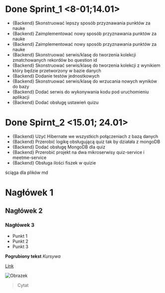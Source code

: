 
# Done Sprint_1 <8-01;14.01>
- {Backend} Skonstruować lepszy sposób przyznawania punktów za nauke
- {Backend} Zaimplementować nowy sposób przyznawania punktów za nauke
- {Backend} Zaimplementować nowy sposób przyznawania punktów za nauke
- {Backend} Skonstruować serwis/klasę do tworzenia kolekcji zmatchowanych rekordów bo question id
- {Backend} Skonstruować serwis/klasę do tworzenia kolekcji z wynikiem który będzie przetworzony w bazie danych
- {Backend} Dodanie testów jednostkowych
- {Backend} Skonstruować serwis/klasę do wrzucania nowych wyników do bazy
- {Backend} Dodać serwis do wykonywania kodu pod uruchomieniu aplikacji
- {Backend} Dodać obsługę ustawień quizu

# Done Spirnt_2 <15.01; 24.01>
- {Backend} Użyć Hibernate we wszystkich połączeniach z bazą danych
- {Backend} Przerobić logikę obsługującą quiz tak by działała z mongoDB
- {Backend} Dodać obsługę MongoDB dla quiz
- {Backend} Przerobić projekt na dwa mikroserwisy quiz-service i meetme-service
- {Backend} Obsługa ilości fiszek w quizie





ściąga dla plików md

# Nagłówek 1
## Nagłówek 2
### Nagłówek 3

- Punkt 1
- Punkt 2
- Punkt 3

**Pogrubiony tekst**
*Kursywa*

[Link](http://przyklad.com)

![Obrazek](http://sciezka/do/obrazka.jpg)

> Cytat
